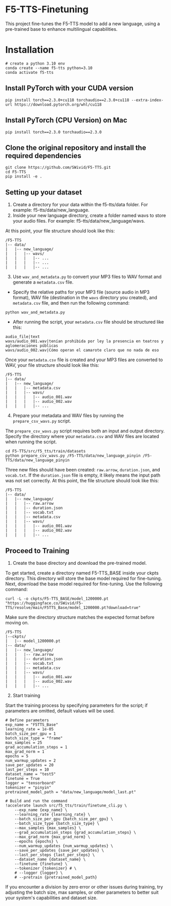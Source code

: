 # F5-TTS-Finetuning
This project fine-tunes the F5-TTS model to add a new language, using a pre-trained base to enhance multilingual capabilities.

# Installation
```
# create a python 3.10 env
conda create --name f5-tts python=3.10
conda activate f5-tts
```
## Install PyTorch with your CUDA version
```
pip install torch==2.3.0+cu118 torchaudio==2.3.0+cu118 --extra-index-url https://download.pytorch.org/whl/cu118
```
## Install PyTorch (CPU Version) on Mac
```
pip install torch==2.3.0 torchaudio==2.3.0
```
## Clone the original repository and install the required dependencies
```
git clone https://github.com/SWivid/F5-TTS.git
cd F5-TTS
pip install -e .
```
## Setting up your dataset
1. Create a directory for your data within the f5-tts/data folder. For example: f5-tts/data/new_language.
2. Inside your new language directory, create a folder named wavs to store your audio files. For example: f5-tts/data/new_language/wavs.

At this point, your file structure should look like this:
```
/F5-TTS
|-- data/
|   |-- new_language/
|   |   |-- wavs/
|   |   |   |-- ...
|   |   |   |-- ...
|   |   |   |-- ...
```
3. Use `wav_and_metadata.py` to convert your MP3 files to WAV format and generate a `metadata.csv` file.
   
* Specify the relative paths for your MP3 file (source audio in MP3 format), WAV file (destination in the `wavs` directory you created), and `metadata.csv` file, and then run the following command:
```
python wav_and_metadata.py
```
* After running the script, your `metadata.csv` file should be structured like this:
```
audio_file|text
wavs/audio_001.wav|tenían prohibida por ley la presencia en teatros y aglomeraciones públicas
wavs/audio_002.wav|Cómo operan el camarote claro que no nada de eso
```
Once your `metadata.csv` file is created and your MP3 files are converted to WAV, your file structure should look like this:
```
/F5-TTS
|-- data/
|   |-- new_language/
|   |   |-- metadata.csv
|   |   |-- wavs/
|   |   |   |-- audio_001.wav
|   |   |   |-- audio_002.wav
|   |   |   |-- ...
```
4. Prepare your metadata and WAV files by running the `prepare_csv_wavs.py` script.

The `prepare_csv_wavs.py` script requires both an input and output directory. Specify the directory where your `metadata.csv` and WAV files are located when running the script.
```
cd F5-TTS/src/f5_tts/train/datasets
python prepare_csv_wavs.py /F5-TTS/data/new_language_pinyin /F5-TTS/data/new_language_pinyin
```
Three new files should have been created: `raw.arrow`, `duration.json`, and `vocab.txt`.
If the `duration.json` file is empty, it likely means the input path was not set correctly. At this point, the file structure should look like this:
```
/F5-TTS
|-- data/
|   |-- new_language/
|   |   |-- raw.arrow
|   |   |-- duration.json
|   |   |-- vocab.txt
|   |   |-- metadata.csv
|   |   |-- wavs/
|   |   |   |-- audio_001.wav
|   |   |   |-- audio_002.wav
|   |   |   |-- ...
```
## Proceed to Training
1. Create the base directory and download the pre-trained model.
   
To get started, create a directory named F5-TTS_BASE inside your ckpts directory. This directory will store the base model required for fine-tuning.
Next, download the base model required for fine-tuning. Use the following command:
```
curl -L -o ckpts/F5-TTS_BASE/model_1200000.pt "https://huggingface.co/SWivid/F5-TTS/resolve/main/F5TTS_Base/model_1200000.pt?download=true"
```
Make sure the directory structure matches the expected format before moving on.
```
/F5-TTS
|--ckpts/
|   |-- model_1200000.pt
|-- data/
|   |-- new_language/
|   |   |-- raw.arrow
|   |   |-- duration.json
|   |   |-- vocab.txt
|   |   |-- metadata.csv
|   |   |-- wavs/
|   |   |   |-- audio_001.wav
|   |   |   |-- audio_002.wav
|   |   |   |-- ...
```
2. Start training

Start the training process by specifying parameters for the script; if parameters are omitted, default values will be used.
```
# Define parameters
exp_name = "F5TTS_Base"
learning_rate = 1e-05
batch_size_per_gpu = 1
batch_size_type = "frame"
max_samples = 25
grad_accumulation_steps = 1
max_grad_norm = 1
epochs = 5
num_warmup_updates = 2
save_per_updates = 20
last_per_steps = 10
dataset_name = "test5"
finetune = True
logger = "tensorboard"
tokenizer = "pinyin"
pretrained_model_path = "data/new_language/model_last.pt"

# Build and run the command
!accelerate launch src/f5_tts/train/finetune_cli.py \
    --exp_name {exp_name} \
    --learning_rate {learning_rate} \
    --batch_size_per_gpu {batch_size_per_gpu} \
    --batch_size_type {batch_size_type} \
    --max_samples {max_samples} \
    --grad_accumulation_steps {grad_accumulation_steps} \
    --max_grad_norm {max_grad_norm} \
    --epochs {epochs} \
    --num_warmup_updates {num_warmup_updates} \
    --save_per_updates {save_per_updates} \
    --last_per_steps {last_per_steps} \
    --dataset_name {dataset_name} \
    --finetune {finetune} \
    --tokenizer {tokenizer} # \
    # --logger {logger} \
    # --pretrain {pretrained_model_path}
```
If you encounter a division by zero error or other issues during training, try adjusting the batch size, max samples, or other parameters to better suit your system's capabilities and dataset size.







